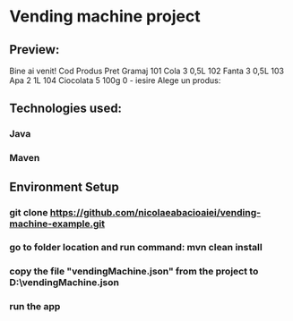 # Vending machine project

## Preview:
Bine ai venit!
Cod  Produs	 Pret 	Gramaj
101	Cola		3	0,5L
102	Fanta		3	0,5L
103	Apa		2	1L
104	Ciocolata		5	100g
0 - iesire
Alege un produs:

## Technologies used:
### Java
### Maven

## Environment Setup

### git clone https://github.com/nicolaeabacioaiei/vending-machine-example.git
### go to folder location and run command: mvn clean install
### copy the file "vendingMachine.json" from the project to D:\vendingMachine.json
### run the app

